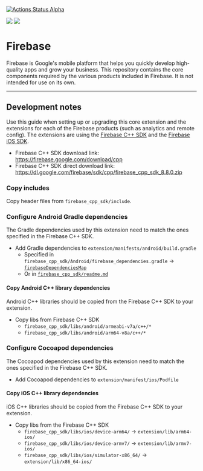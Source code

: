 [![Actions Status Alpha](https://github.com/defold/extension-firebase/actions/workflows/bob.yml/badge.svg)](https://github.com/defold/extension-firebase/actions)

![](https://img.shields.io/badge/Firebase%20CPP%20SDK-8.10.0-green)
![](https://img.shields.io/badge/Firebase%20iOS%20SDK-8.13.0-green)


# Firebase
Firebase is Google's mobile platform that helps you quickly develop high-quality apps and grow your business. This repository contains the core components required by the various products included in Firebase. It is not intended for use on its own.

---

## Development notes
Use this guide when setting up or upgrading this core extension and the extensions for each of the Firebase products (such as analytics and remote config). The extensions are using the [Firebase C++ SDK](https://firebase.google.com/docs/cpp/setup) and the [Firebase iOS SDK](https://github.com/firebase/firebase-ios-sdk).

* Firebase C++ SDK download link: https://firebase.google.com/download/cpp
* Firebase C++ SDK direct download link: https://dl.google.com/firebase/sdk/cpp/firebase_cpp_sdk_8.8.0.zip

### Copy includes
Copy header files from `firebase_cpp_sdk/include`.


### Configure Android Gradle dependencies
The Gradle dependencies used by this extension need to match the ones specified in the Firebase C++ SDK.

* Add Gradle dependencies to `extension/manifests/android/build.gradle`
   * Specified in `firebase_cpp_sdk/Android/firebase_dependencies.gradle` -> [`firebaseDependenciesMap`](https://github.com/firebase/firebase-cpp-sdk/blob/v7.3.0/release_build_files/Android/firebase_dependencies.gradle)
   * Or in [`firebase_cpp_sdk/readme.md`](https://raw.githubusercontent.com/firebase/firebase-cpp-sdk/v7.3.0/release_build_files/readme.md)


#### Copy Android C++ library dependencies
Android C++ libraries should be copied from the Firebase C++ SDK to your extension.

* Copy libs from Firebase C++ SDK
   * `firebase_cpp_sdk/libs/android/armeabi-v7a/c++/*`
   * `firebase_cpp_sdk/libs/android/arm64-v8a/c++/*`


### Configure Cocoapod dependencies
The Cocoapod dependencies used by this extension need to match the ones specified in the Firebase C++ SDK.

* Add Cocoapod dependencies to `extension/manifest/ios/Podfile`

#### Copy iOS C++ library dependencies
iOS C++ libraries should be copied from the Firebase C++ SDK to your extension.

* Copy libs from the Firebase C++ SDK
   * `firebase_cpp_sdk/libs/ios/device-arm64/` -> `extension/lib/arm64-ios/`
   * `firebase_cpp_sdk/libs/ios/device-armv7/` -> `extension/lib/armv7-ios/`
   * `firebase_cpp_sdk/libs/ios/simulator-x86_64/` -> `extension/lib/x86_64-ios/`
